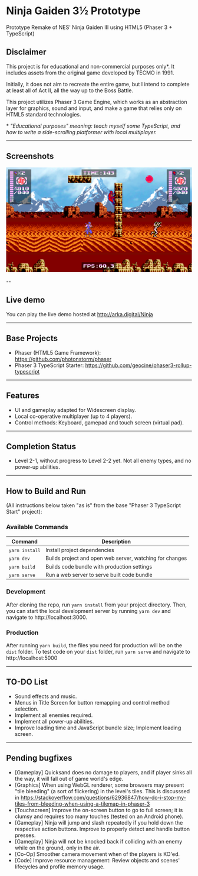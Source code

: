 # Ninja Gaiden 3½ Prototype

Prototype Remake of NES' Ninja Gaiden III using HTML5 (Phaser 3 + TypeScript)

## Disclaimer

This project is for educational and non-commercial purposes only*. It includes assets from the original game developed by TECMO in 1991.

Initially, it does not aim to recreate the entire game, but I intend to complete at least all of Act II, all the way up to the Boss Battle.

This project utilizes Phaser 3 Game Engine, which works as an abstraction layer for graphics, sound and input, and make a game that relies only on HTML5 standard technologies.

\* _"Educational purposes" meaning: teach myself some TypeScript, and how to write a side-scrolling platformer with local multiplayer._ 

---

## Screenshots

![alt text](screenshots/01.png "Screenshot")


--

## Live demo 

You can play the live demo hosted at http://arka.digital/Ninja

---

## Base Projects

* Phaser (HTML5 Game Framework): https://github.com/photonstorm/phaser
* Phaser 3 TypeScript Starter: https://github.com/geocine/phaser3-rollup-typescript

---

## Features

* UI and gameplay adapted for Widescreen display.
* Local co-operative multiplayer (up to 4 players).
* Control methods: Keyboard, gamepad and touch screen (virtual pad).

---

## Completion Status

* Level 2-1, without progress to Level 2-2 yet. Not all enemy types, and no power-up abilities.

---

## How to Build and Run

(All instructions below taken "as is" from the base "Phaser 3 TypeScript Start" project):

### Available Commands

| Command | Description |
|---------|-------------|
| `yarn install` | Install project dependencies |
| `yarn dev` | Builds project and open web server, watching for changes |
| `yarn build` | Builds code bundle with production settings  |
| `yarn serve` | Run a web server to serve built code bundle |

### Development

After cloning the repo, run `yarn install` from your project directory. Then, you can start the local development
server by running `yarn dev` and navigate to http://localhost:3000.

### Production

After running `yarn build`, the files you need for production will be on the `dist` folder. To test code on your `dist` folder, run `yarn serve` and navigate to http://localhost:5000

---

## TO-DO List

* Sound effects and music.
* Menus in Title Screen for button remapping and control method selection.
* Implement all enemies required.
* Implement all power-up abilities.
* Improve loading time and JavaScript bundle size; Implement loading screen.

---

## Pending bugfixes

* [Gameplay] Quicksand does no damage to players, and if player sinks all the way, it will fall out of game world's edge.
* [Graphics] When using WebGL renderer, some browsers may present "tile bleeding" (a sort of flickering) in the level's tiles. This is discusssed in https://stackoverflow.com/questions/62936847/how-do-i-stop-my-tiles-from-bleeding-when-using-a-tilemap-in-phaser-3
* [Touchscreen] Improve the on-screen button to go to full screen; it is clumsy and requires too many touches (tested on an Android phone).
* [Gameplay] Ninja will jump and slash repeatedly if you hold down the respective action buttons. Improve to properly detect and handle button presses.
* [Gameplay] Ninja will not be knocked back if colliding with an enemy while on the ground, only in the air.
* [Co-Op] Smoother camera movement when of the players is KO'ed.
* [Code] Improve resource management: Review objects and scenes' lifecycles and profile memory usage.